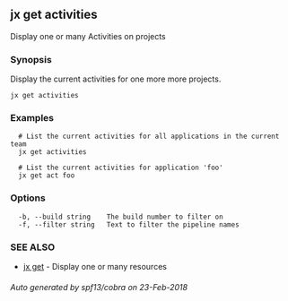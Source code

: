 ## jx get activities

Display one or many Activities on projects

### Synopsis


Display the current activities for one more more projects.

```
jx get activities
```

### Examples

```
  # List the current activities for all applications in the current team
  jx get activities
  
  # List the current activities for application 'foo'
  jx get act foo
```

### Options

```
  -b, --build string    The build number to filter on
  -f, --filter string   Text to filter the pipeline names
```

### SEE ALSO
* [jx get](jx_get.md)	 - Display one or many resources

###### Auto generated by spf13/cobra on 23-Feb-2018
